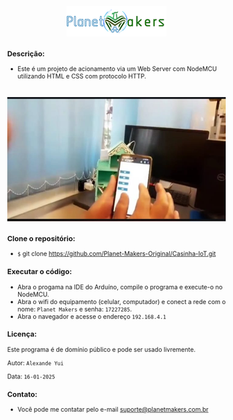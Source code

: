 <h1 align="center">
  <img src="./src/assets/image/logo_bar.png">
</h1>

### Descrição:

- Este é um projeto de acionamento via um Web Server com NodeMCU utilizando HTML e CSS com protocolo HTTP.

<h1 align="left">
  <img src="./src/assets/image/IoT.jpeg">
</h1>

### Clone o repositório:

- `$` git clone https://github.com/Planet-Makers-Original/Casinha-IoT.git

### Executar o código:

- Abra o progama na IDE do Arduíno, compile o programa e execute-o no NodeMCU.
- Abra o wifi do equipamento (celular, computador) e conect a rede com o nome: `Planet Makers` e senha: `17227285`.
- Abra o navegador e acesse o endereço `192.168.4.1`

### Licença:

Este programa é de domínio público e pode ser usado livremente.

Autor: `Alexande Yui`

Data: `16-01-2025`

### Contato:

- Você pode me contatar pelo e-mail [suporte@planetmakers.com.br](mailto:supote@planetmakers.com.br)
